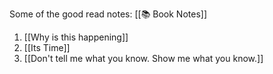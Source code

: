 Some of the good read notes: [[📚 Book Notes]]
1. [[Why is this happening]]
2. [[Its Time]]
3. [[Don't tell me what you know. Show me what you know.]]

